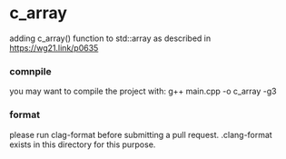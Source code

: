# c_array
adding c_array() function to std::array as described in https://wg21.link/p0635

### comnpile
you may want to compile the project with:
g++ main.cpp -o c_array -g3

### format
please run clag-format before submitting a pull request.
.clang-format exists in this directory for this purpose.

